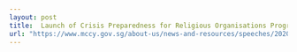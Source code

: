 ```yaml
---
layout: post
title:  Launch of Crisis Preparedness for Religious Organisations Programme, Speech by Minister Grace Fu
url: "https://www.mccy.gov.sg/about-us/news-and-resources/speeches/2020/jan/crisis-preparedness-for-religious-organisations-programme"
---
```



